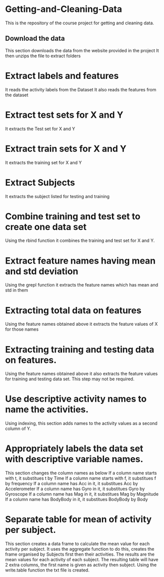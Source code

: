# Getting-and-Cleaning-Data
This is the repository of the course project for getting and cleaning data. 
## Download the data
This section downloads the data from the website provided in the project
It then unzips the file to extract folders

# Extract labels and features
It reads the activity labels from the Dataset
It also reads the features from the dataset

# Extract test sets for X and Y
It extracts the Test set for X and Y

# Extract train sets for X and Y
It extracts the training set for X and Y

# Extract Subjects
It extracts the subject listed for testing and training

# Combine training and test set to create one data set
Using the rbind function it combines the training and test set for X and Y. 

# Extract feature names having mean and std deviation
Using the grepl function it extracts the feature names which has mean and std in them 

# Extracting total data on features
Using the feature names obtained above it extracts the feature values of X for those names

# Extracting training and testing data on features. 
Using the feature names obtained above it also extracts the feature values for training and testing data set. 
This step may not be required. 

# Use descriptive activity names to name the activities.
Using indexing, this section adds names to the activity values as a second column of Y. 


# Appropriately labels the data set with descriptive variable names. 
This section changes the column names as below
If a column name starts with t, it substitues t by Time
If a column name starts with f, it substitues f by frequency
If a column name has Acc in it, it substitues Acc by Accelerometer
If a column name has Gyro in it, it substitues Gyro by Gyroscope
If a column name has Mag in it, it substitues Mag by Magnitude
If a column name has BodyBody in it, it substitues BodyBody by Body


# Separate table for mean of activity per subject. 
This section creates a data frame to calculate the mean value for each activity per subject. 
It uses the aggregate function to do this, creates the frame organised by Subjects first then their activities. 
The results are the mean values for each activity of each subject. 
The resulting table will have 2 extra columns, the first name is given as activity then subject. 
Using the write.table function the txt file is created. 
